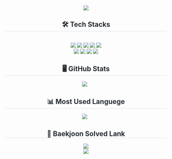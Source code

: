 <div align= "center">
    <img src="https://capsule-render.vercel.app/api?type=waving&color=ff8fa5&height=180&text=DaHee's%20GitHub&animation=&fontColor=ffffff&fontSize=60" />
</div>
<div align= "center"> 
    <div style="font-weight: 700; font-size: 15px; text-align: center; color: #282d33;">  </div> 
</div>

<div align= "center">
    <h2 style="border-bottom: 1px solid #d8dee4; color: #282d33;"> 🛠️ Tech Stacks </h2> <br> 
    <div style="margin: 0 auto; text-align: center;" align= "center"> <img src="https://img.shields.io/badge/Java-007396?style=for-the-badge&logo=Java&logoColor=white">
        <img src="https://img.shields.io/badge/Python-3776AB?style=for-the-badge&logo=Python&logoColor=white">
        <img src="https://img.shields.io/badge/C-A8B9CC?style=for-the-badge&logo=C&logoColor=white">
        <img src="https://img.shields.io/badge/Javascript-F7DF1E?style=for-the-badge&logo=Javascript&logoColor=white">
        <img src="https://img.shields.io/badge/HTML5-E34F26?style=for-the-badge&logo=HTML5&logoColor=white">
        <br/><img src="https://img.shields.io/badge/CSS3-1572B6?style=for-the-badge&logo=CSS3&logoColor=white">
        <img src="https://img.shields.io/badge/MySQL-4479A1?style=for-the-badge&logo=MySQL&logoColor=white">
        <img src="https://img.shields.io/badge/Figma-F24E1E?style=for-the-badge&logo=Figma&logoColor=white">
        <img src="https://img.shields.io/badge/React-61DAFB?style=for-the-badge&logo=React&logoColor=white">
    </div>
</div>

<div align= "center"> 
    <h2 style="border-bottom: 1px solid #d8dee4; color: #282d33;"> 🖥️ GitHub Stats </h2> <div align= "center">   </div> 
</div>

<div align="center">
  <img src="https://github-readme-stats.vercel.app/api?username=K-DaHee&show_icons=true&theme=cobalt" />&nbsp;&nbsp;
</div>

<div align= "center"> 
    <h2 style="border-bottom: 1px solid #d8dee4; color: #282d33;"> 📊 Most Used Languege </h2> <div align= "center">   </div> 
</div>
<div align= "center"> 
  <img src="https://github-readme-stats.vercel.app/api/top-langs/?username=K-DaHee&layout=compact&theme=gruvbox" />&nbsp;&nbsp;
</div>

<div align= "center"> 
    <h2 style="border-bottom: 1px solid #d8dee4; color: #282d33;"> 🏅 Baekjoon Solved Lank </h2> <div align= "center">   </div> 
</div>
<div align= "center"> 
  <a href="https://solved.ac/dhk086512">
    <img src="http://mazassumnida.wtf/api/v2/generate_badge?boj=dhk086512" />
  </a>
</div>

<div align="center">
    <a href="https://github.com/devxb/gitanimals">
        <img src="https://render.gitanimals.org/farms/{K-DaHee}"/>
    </a>
</div>
